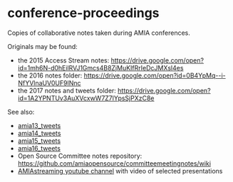 # conference-proceedings 

Copies of collaborative notes taken during AMIA conferences.

Originals may be found:  
- the 2015 Access Stream notes: https://drive.google.com/open?id=1mh6N-d0hEilRVJ1Gmcs4B8ZjMuKIfRrIeDcJMXsl4es
- the 2016 notes folder: https://drive.google.com/open?id=0B4YpMq--i-NfYVlnaUV0UF9lNnc
- the 2017 notes and tweets folder: https://drive.google.com/open?id=1A2YPNTUv3AuXVcxwW7Z7lYpsSjPXzC8e 

See also:  
- [amia13_tweets](https://github.com/amiaopensource/amia13_tweets)
- [amia14_tweets](https://github.com/amiaopensource/amia14_tweets)
- [amia15_tweets](https://github.com/amiaopensource/amia15_tweets)
- [amia16_tweets](https://github.com/amiaopensource/amia16_tweets)
- Open Source Committee notes repository: https://github.com/amiaopensource/committeemeetingnotes/wiki
- [AMIAstreaming youtube channel](https://www.youtube.com/user/AMIAstreaming/videos) with video of selected presentations